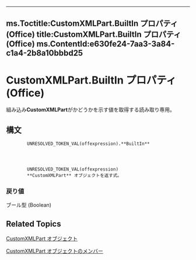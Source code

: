 

---
ms.Toctitle:CustomXMLPart.BuiltIn プロパティ (Office)
title:CustomXMLPart.BuiltIn プロパティ (Office)
ms.ContentId:e630fe24-7aa3-3a84-c1a4-2b8a10bbbd25
---
# CustomXMLPart.BuiltIn プロパティ (Office)




組み込み**CustomXMLPart**がかどうかを示す値を取得する読み取り専用。

## 構文

            UNRESOLVED_TOKEN_VAL(offexpression).**BuiltIn**




            UNRESOLVED_TOKEN_VAL(offexpression)
            **CustomXMLPart** オブジェクトを返す式。

### 戻り値
ブール型 (Boolean)





## Related Topics

[CustomXMLPart オブジェクト](a4f90bac-01d6-bba4-f64b-a64e2b122cfd.md)

[CustomXMLPart オブジェクトのメンバー](76fe85f4-5a35-7d12-2989-6f17a094dcdf.md)




